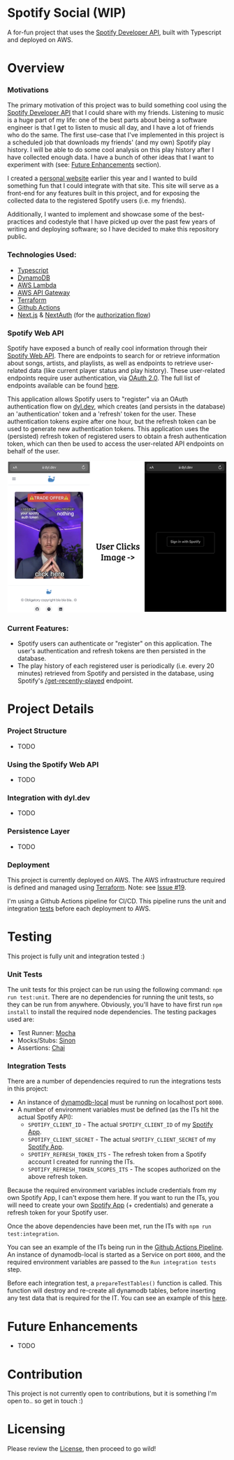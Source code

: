 # Spotify Social (WIP)
A for-fun project that uses the [Spotify Developer API](https://developer.spotify.com/discover/), built with Typescript and deployed on AWS.

# Overview

### Motivations
The primary motivation of this project was to build something cool using the [Spotify Developer API](https://developer.spotify.com/discover/) that I could share with my friends. Listening to music is a huge part of my life: one of the best parts about being a software engineer is that I get to listen to music all day, and I have a lot of friends who do the same. The first use-case that I've implemented in this project is a scheduled job that downloads my friends' (and my own) Spotify play history. 
I will be able to do some cool analysis on this play history after I have collected enough data. I have a bunch of other ideas that I want to experiment with (see: [Future Enhancements](#future-enhancements) section).

I created a [personal website](https://www.dyl.dev) earlier this year and I wanted to build something fun that I could integrate with that site. This site will serve as a front-end for any features built in this project, and for exposing the collected data to the registered Spotify users (i.e. my friends).

Additionally, I wanted to implement and showcase some of the best-practices and codestyle that I have picked up over the past few years of writing and deploying software; so I have decided to make this repository public.

### Technologies Used:
  - [Typescript](https://www.typescriptlang.org/)
  - [DynamoDB](https://aws.amazon.com/dynamodb/)
  - [AWS Lambda](https://aws.amazon.com/lambda/)
  - [AWS API Gateway](https://aws.amazon.com/api-gateway/)
  - [Terraform](https://www.terraform.io/)
  - [Github Actions](https://docs.github.com/en/actions)
  - [Next.js](https://nextjs.org/) & [NextAuth](https://next-auth.js.org/providers/spotify) (for the [authorization flow](https://www.dyl.dev/spotify-authorize))

### Spotify Web API
Spotify have exposed a bunch of really cool information through their [Spotify Web API](https://developer.spotify.com/documentation/web-api/quick-start/). There are endpoints to search for or retrieve information about songs, artists, and playlists, as well as endpoints to retrieve user-related data (like current player status and play history). These user-related endpoints require user authentication, via [OAuth 2.0](https://developer.spotify.com/documentation/general/guides/authorization/). The full list of endpoints available can be found [here](https://developer.spotify.com/documentation/web-api/reference/#/). 

This application allows Spotify users to "register" via an OAuth authentication flow on [dyl.dev](https://www.dyl.dev/spotify-authorize), which creates (and persists in the database) an 'authentication' token and a 'refresh' token for the user. These authentication tokens expire after one hour, but the refresh token can be used to generate new authentication tokens. This application uses the (persisted) refresh token of registered users to obtain a fresh authentication token, which can then be used to access the user-related API endpoints on behalf of the user.

<p align="center">
  <img src="/media/screenshots/auth-flow.png?raw=true" alt="Spotify Auth Flow"/>
</p>


### Current Features:
  - Spotify users can authenticate or "register" on this application. The user's authentication and refresh tokens are then persisted in the database.
  - The play history of each registered user is periodically (i.e. every 20 minutes) retrieved from Spotify and persisted in the database, using Spotify's [/get-recently-played](https://developer.spotify.com/documentation/web-api/reference/#/operations/get-recently-played) endpoint.

# Project Details

### Project Structure
- TODO

### Using the Spotify Web API
- TODO

### Integration with dyl.dev
- TODO

### Persistence Layer
- TODO

### Deployment
This project is currently deployed on AWS. The AWS infrastructure required is defined and managed using [Terraform](https://github.com/DigUpTheHatchet/spotify-social/tree/main/terraform). Note: see [Issue #19](https://github.com/DigUpTheHatchet/spotify-social/issues/19).

I'm using a Github Actions pipeline for CI/CD. This pipeline runs the unit and integration [tests](#testing) before each deployment to AWS.

# Testing
This project is fully unit and integration tested :) 

### Unit Tests
The unit tests for this project can be run using the following command: `npm run test:unit`. 
There are no dependencies for running the unit tests, so they can be run from anywhere. Obviously, you'll have to have first run `npm install` to install the required node dependencies.
The testing packages used are:
 - Test Runner: [Mocha](https://www.npmjs.com/package/mocha)
 - Mocks/Stubs: [Sinon](https://www.npmjs.com/package/sinon)
 - Assertions: [Chai](https://www.npmjs.com/package/chai)

### Integration Tests
There are a number of dependencies required to run the integrations tests in this project:
- An instance of [dynamodb-local](https://hub.docker.com/r/amazon/dynamodb-local) must be running on localhost port `8000`.
- A number of environment variables must be defined (as the ITs hit the actual Spotify API):
  - `SPOTIFY_CLIENT_ID` - The actual `SPOTIFY_CLIENT_ID` of my [Spotify App](https://developer.spotify.com/documentation/general/guides/authorization/app-settings/).
  - `SPOTIFY_CLIENT_SECRET` - The actual `SPOTIFY_CLIENT_SECRET` of my [Spotify App](https://developer.spotify.com/documentation/general/guides/authorization/app-settings/).
  - `SPOTIFY_REFRESH_TOKEN_ITS` - The refresh token from a Spotify account I created for running the ITs.
  - `SPOTIFY_REFRESH_TOKEN_SCOPES_ITS` - The scopes authorized on the above refresh token.

Because the required environment variables include credentials from my own Spotify App, I can't expose them here. 
If you want to run the ITs, you will need to create your own [Spotify App](https://developer.spotify.com/documentation/general/guides/authorization/app-settings/) (+ credentials) and generate a refresh token for your Spotify user.

Once the above dependencies have been met, run the ITs with `npm run test:integration`.

You can see an example of the ITs being run in the [Github Actions Pipeline](https://github.com/DigUpTheHatchet/spotify-social/tree/main/.github/workflows/terraform.yml). An instance of dynamodb-local is started as a Service on port `8000`, and the required environment variables are passed to the `Run integration tests` step.

Before each integration test, a `prepareTestTables()` function is called. This function will destroy and re-create all dynamodb tables, before inserting any test data that is required for the IT. You can see an example of this [here](https://github.com/DigUpTheHatchet/spotify-social/tree/main/test/integration/src/models/played-tracks-model.test.ts#L26).

# Future Enhancements
- TODO

# Contribution
This project is not currently open to contributions, but it is something I'm open to.. so get in touch :)

# Licensing
Please review the [License](LICENSE.md), then proceed to go wild! 